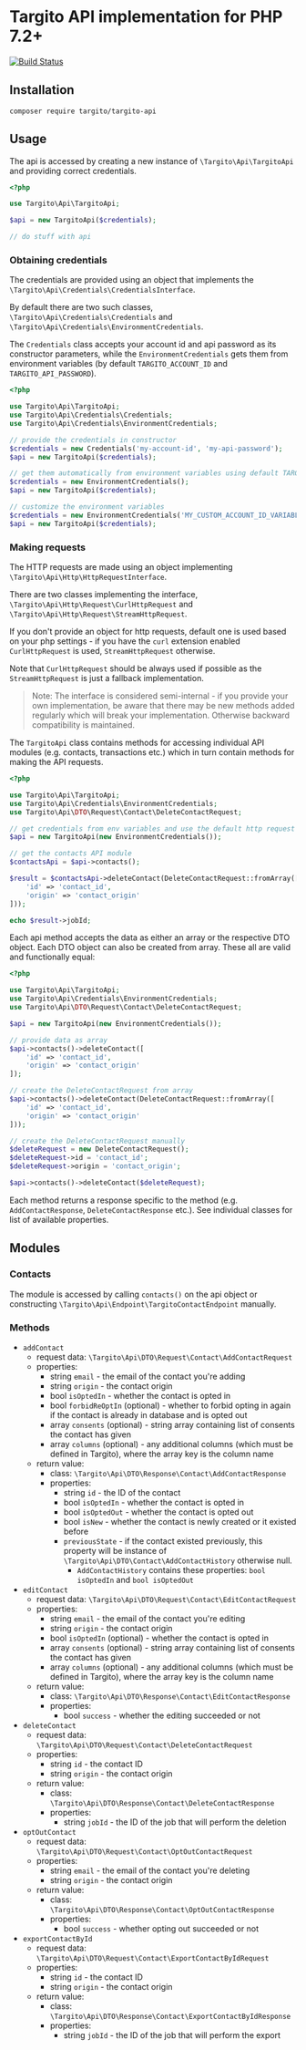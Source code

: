 # Targito API implementation for PHP 7.2+

[![Build Status](https://travis-ci.com/targito/TargitoApiPhp.svg?branch=master)](https://travis-ci.com/targito/TargitoApiPhp)

## Installation

`composer require targito/targito-api`

## Usage

The api is accessed by creating a new instance of `\Targito\Api\TargitoApi` and providing correct credentials.

```php
<?php

use Targito\Api\TargitoApi;

$api = new TargitoApi($credentials);

// do stuff with api
```

### Obtaining credentials

The credentials are provided using an object that implements the `\Targito\Api\Credentials\CredentialsInterface`.

By default there are two such classes, `\Targito\Api\Credentials\Credentials` and
`\Targito\Api\Credentials\EnvironmentCredentials`.

The `Credentials` class accepts your account id and api password as its constructor parameters, while the
`EnvironmentCredentials` gets them from environment variables (by default `TARGITO_ACCOUNT_ID` and
`TARGITO_API_PASSWORD`).

```php
<?php

use Targito\Api\TargitoApi;
use Targito\Api\Credentials\Credentials;
use Targito\Api\Credentials\EnvironmentCredentials;

// provide the credentials in constructor
$credentials = new Credentials('my-account-id', 'my-api-password');
$api = new TargitoApi($credentials);

// get them automatically from environment variables using default TARGITO_ACCOUNT_ID and TARGITO_API_PASSWORD variables
$credentials = new EnvironmentCredentials();
$api = new TargitoApi($credentials);

// customize the environment variables
$credentials = new EnvironmentCredentials('MY_CUSTOM_ACCOUNT_ID_VARIABLE', 'MY_CUSTOM_API_PASSWORD_VARIABLE');
$api = new TargitoApi($credentials);
```

### Making requests

The HTTP requests are made using an object implementing `\Targito\Api\Http\HttpRequestInterface`.

There are two classes implementing the interface, `\Targito\Api\Http\Request\CurlHttpRequest` and
`\Targito\Api\Http\Request\StreamHttpRequest`.

If you don't provide an object for http requests, default one is used based on your php settings - if you have the
`curl` extension enabled `CurlHttpRequest` is used, `StreamHttpRequest` otherwise.

Note that `CurlHttpRequest` should be always used if possible as the `StreamHttpRequest` is just a fallback
implementation.

> Note: The interface is considered semi-internal - if you provide your own implementation, be aware that there
> may be new methods added regularly which will break your implementation. Otherwise backward compatibility is
> maintained.

The `TargitoApi` class contains methods for accessing individual API modules (e.g. contacts, transactions etc.)
which in turn contain methods for making the API requests.

```php
<?php

use Targito\Api\TargitoApi;
use Targito\Api\Credentials\EnvironmentCredentials;
use Targito\Api\DTO\Request\Contact\DeleteContactRequest;

// get credentials from env variables and use the default http request implementation
$api = new TargitoApi(new EnvironmentCredentials());

// get the contacts API module
$contactsApi = $api->contacts();

$result = $contactsApi->deleteContact(DeleteContactRequest::fromArray([
    'id' => 'contact_id',
    'origin' => 'contact_origin'
]));

echo $result->jobId;
```

Each api method accepts the data as either an array or the respective DTO object. Each DTO object can also be created
from array. These all are valid and functionally equal:

```php
<?php

use Targito\Api\TargitoApi;
use Targito\Api\Credentials\EnvironmentCredentials;
use Targito\Api\DTO\Request\Contact\DeleteContactRequest;

$api = new TargitoApi(new EnvironmentCredentials());

// provide data as array
$api->contacts()->deleteContact([
    'id' => 'contact_id',
    'origin' => 'contact_origin'
]);

// create the DeleteContactRequest from array
$api->contacts()->deleteContact(DeleteContactRequest::fromArray([
    'id' => 'contact_id',
    'origin' => 'contact_origin'
]));

// create the DeleteContactRequest manually
$deleteRequest = new DeleteContactRequest();
$deleteRequest->id = 'contact_id';
$deleteRequest->origin = 'contact_origin';

$api->contacts()->deleteContact($deleteRequest);
```

Each method returns a response specific to the method (e.g. `AddContactResponse`, `DeleteContactResponse` etc.).
See individual classes for list of available properties.

## Modules

### Contacts

The module is accessed by calling `contacts()` on the api object or constructing
`\Targito\Api\Endpoint\TargitoContactEndpoint` manually.

### Methods

- `addContact`
    - request data: `\Targito\Api\DTO\Request\Contact\AddContactRequest`
    - properties:
        - string `email` - the email of the contact you're adding
        - string `origin` - the contact origin
        - bool   `isOptedIn` - whether the contact is opted in
        - bool   `forbidReOptIn` (optional) - whether to forbid opting in again if the contact is already in database and
        is opted out
        - array  `consents` (optional) - string array containing list of consents the contact has given
        - array  `columns` (optional) - any additional columns (which must be defined in Targito), where the array key
        is the column name
    - return value:
        - class: `\Targito\Api\DTO\Response\Contact\AddContactResponse`
        - properties:
            - string `id` - the ID of the contact
            - bool   `isOptedIn` - whether the contact is opted in
            - bool   `isOptedOut` - whether the contact is opted out
            - bool   `isNew` - whether the contact is newly created or it existed before
            - `previousState` - if the contact existed previously, this property will be instance of
            `\Targito\Api\DTO\Contact\AddContactHistory` otherwise null.
                - `AddContactHistory` contains these properties: `bool isOptedIn` and `bool isOptedOut`
- `editContact`
    - request data: `\Targito\Api\DTO\Request\Contact\EditContactRequest`
    - properties:
        - string `email` - the email of the contact you're editing
        - string `origin` - the contact origin
        - bool   `isOptedIn` (optional) - whether the contact is opted in
        - array  `consents` (optional) - string array containing list of consents the contact has given
        - array  `columns` (optional) - any additional columns (which must be defined in Targito), where the array key
        is the column name
    - return value:
        - class: `\Targito\Api\DTO\Response\Contact\EditContactResponse`
        - properties:
            - bool `success` - whether the editing succeeded or not
- `deleteContact`
    - request data: `\Targito\Api\DTO\Request\Contact\DeleteContactRequest`
    - properties:
        - string `id` - the contact ID
        - string `origin` - the contact origin
    - return value:
        - class: `\Targito\Api\DTO\Response\Contact\DeleteContactResponse`
        - properties:
            - string `jobId` - the ID of the job that will perform the deletion
- `optOutContact`
    - request data: `\Targito\Api\DTO\Request\Contact\OptOutContactRequest`
    - properties:
        - string `email` - the email of the contact you're deleting
        - string `origin` - the contact origin 
    - return value:
        - class: `\Targito\Api\DTO\Response\Contact\OptOutContactResponse`
        - properties:
            - bool `success` - whether opting out succeeded or not
- `exportContactById`
    - request data: `\Targito\Api\DTO\Request\Contact\ExportContactByIdRequest`
    - properties:
        - string `id` - the contact ID
        - string `origin` - the contact origin
    - return value:
        - class: `\Targito\Api\DTO\Response\Contact\ExportContactByIdResponse`
        - properties:
            - string `jobId` - the ID of the job that will perform the export

